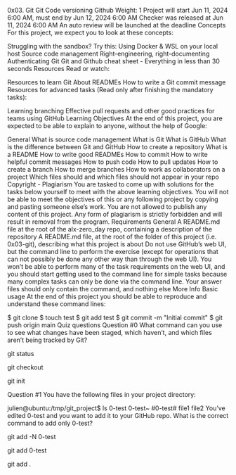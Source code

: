 
0x03. Git
Git
Code versioning
Github
 Weight: 1
 Project will start Jun 11, 2024 6:00 AM, must end by Jun 12, 2024 6:00 AM
 Checker was released at Jun 11, 2024 6:00 AM
 An auto review will be launched at the deadline
Concepts
For this project, we expect you to look at these concepts:

Struggling with the sandbox? Try this: Using Docker & WSL on your local host
Source code management
Right-engineering, right-documenting
Authenticating Git
Git and Github cheat sheet - Everything in less than 30 seconds
Resources
Read or watch:

Resources to learn Git
About READMEs
How to write a Git commit message
Resources for advanced tasks (Read only after finishing the mandatory tasks):

Learning branching
Effective pull requests and other good practices for teams using GitHub
Learning Objectives
At the end of this project, you are expected to be able to explain to anyone, without the help of Google:

General
What is source code management
What is Git
What is GitHub
What is the difference between Git and GitHub
How to create a repository
What is a README
How to write good READMEs
How to commit
How to write helpful commit messages
How to push code
How to pull updates
How to create a branch
How to merge branches
How to work as collaborators on a project
Which files should and which files should not appear in your repo
Copyright - Plagiarism
You are tasked to come up with solutions for the tasks below yourself to meet with the above learning objectives.
You will not be able to meet the objectives of this or any following project by copying and pasting someone else’s work.
You are not allowed to publish any content of this project.
Any form of plagiarism is strictly forbidden and will result in removal from the program.
Requirements
General
A README.md file at the root of the alx-zero_day repo, containing a description of the repository
A README.md file, at the root of the folder of this project (i.e. 0x03-git), describing what this project is about
Do not use GitHub’s web UI, but the command line to perform the exercise (except for operations that can not possibly be done any other way than through the web UI). You won’t be able to perform many of the task requirements on the web UI, and you should start getting used to the command line for simple tasks because many complex tasks can only be done via the command line.
Your answer files should only contain the command, and nothing else
More Info
Basic usage
At the end of this project you should be able to reproduce and understand these command lines:

$ git clone <repo>
$ touch test
$ git add test
$ git commit -m "Initial commit"
$ git push origin main
Quiz questions
Question #0
What command can you use to see what changes have been staged, which haven’t, and which files aren’t being tracked by Git?


git status


git checkout


git init

Question #1
You have the following files in your project directory:

julien@ubuntu:/tmp/git_project$ ls
0-test  0-test~ #0-test# file1  file2
You’ve edited 0-test and you want to add it to your GitHub repo. What is the correct command to add only 0-test?


git add -N 0-test


git add 0-test


git add .
